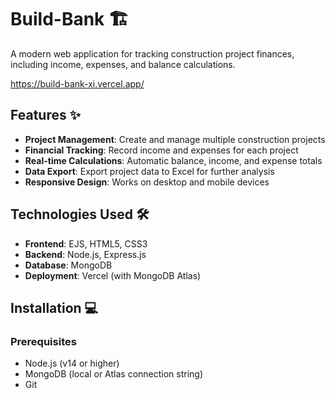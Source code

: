 # Build-Bank 🏗️

A modern web application for tracking construction project finances, including income, expenses, and balance calculations.

https://build-bank-xi.vercel.app/

## Features ✨

- **Project Management**: Create and manage multiple construction projects
- **Financial Tracking**: Record income and expenses for each project
- **Real-time Calculations**: Automatic balance, income, and expense totals
- **Data Export**: Export project data to Excel for further analysis
- **Responsive Design**: Works on desktop and mobile devices

## Technologies Used 🛠️

- **Frontend**: EJS, HTML5, CSS3
- **Backend**: Node.js, Express.js
- **Database**: MongoDB
- **Deployment**: Vercel (with MongoDB Atlas)

## Installation 💻

### Prerequisites
- Node.js (v14 or higher)
- MongoDB (local or Atlas connection string)
- Git

